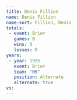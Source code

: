 ```yaml
---
title: Denis Fillion
name: Denis Fillion
name-sort: Fillion, Denis
totals:
 - event: Brier
   games: 0
   wins: 0
   losses: 0
years:
 - year: 1995
   event: Brier
   team: "MB"
   position: Alternate
   alternate: true
vs:
---
```

